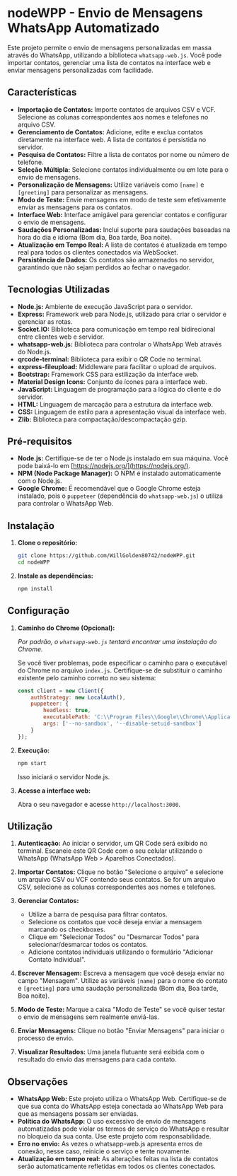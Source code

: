 # nodeWPP - Envio de Mensagens WhatsApp Automatizado

Este projeto permite o envio de mensagens personalizadas em massa através do WhatsApp, utilizando a biblioteca `whatsapp-web.js`. Você pode importar contatos, gerenciar uma lista de contatos na interface web e enviar mensagens personalizadas com facilidade.

## Características

*   **Importação de Contatos:** Importe contatos de arquivos CSV e VCF. Selecione as colunas correspondentes aos nomes e telefones no arquivo CSV.
*   **Gerenciamento de Contatos:** Adicione, edite e exclua contatos diretamente na interface web. A lista de contatos é persistida no servidor.
*   **Pesquisa de Contatos:** Filtre a lista de contatos por nome ou número de telefone.
*   **Seleção Múltipla:** Selecione contatos individualmente ou em lote para o envio de mensagens.
*   **Personalização de Mensagens:** Utilize variáveis como `[name]` e `[greeting]` para personalizar as mensagens.
*   **Modo de Teste:** Envie mensagens em modo de teste sem efetivamente enviar as mensagens para os contatos.
*   **Interface Web:** Interface amigável para gerenciar contatos e configurar o envio de mensagens.
*   **Saudações Personalizadas:** Inclui suporte para saudações baseadas na hora do dia e idioma (Bom dia, Boa tarde, Boa noite).
*   **Atualização em Tempo Real:** A lista de contatos é atualizada em tempo real para todos os clientes conectados via WebSocket.
*   **Persistência de Dados:** Os contatos são armazenados no servidor, garantindo que não sejam perdidos ao fechar o navegador.

## Tecnologias Utilizadas

*   **Node.js:** Ambiente de execução JavaScript para o servidor.
*   **Express:** Framework web para Node.js, utilizado para criar o servidor e gerenciar as rotas.
*   **Socket.IO:** Biblioteca para comunicação em tempo real bidirecional entre clientes web e servidor.
*   **whatsapp-web.js:** Biblioteca para controlar o WhatsApp Web através do Node.js.
*   **qrcode-terminal:** Biblioteca para exibir o QR Code no terminal.
*   **express-fileupload:** Middleware para facilitar o upload de arquivos.
*   **Bootstrap:** Framework CSS para estilização da interface web.
*   **Material Design Icons:** Conjunto de ícones para a interface web.
*   **JavaScript:** Linguagem de programação para a lógica do cliente e do servidor.
*   **HTML:** Linguagem de marcação para a estrutura da interface web.
*   **CSS:** Linguagem de estilo para a apresentação visual da interface web.
*   **Zlib:** Biblioteca para compactação/descompactação gzip.

## Pré-requisitos

*   **Node.js:** Certifique-se de ter o Node.js instalado em sua máquina. Você pode baixá-lo em [https://nodejs.org/](https://nodejs.org/).
*   **NPM (Node Package Manager):** O NPM é instalado automaticamente com o Node.js.
*   **Google Chrome:** É recomendável que o Google Chrome esteja instalado, pois o `puppeteer` (dependência do `whatsapp-web.js`) o utiliza para controlar o WhatsApp Web.

## Instalação

1.  **Clone o repositório:**

    ```bash
    git clone https://github.com/WillGolden80742/nodeWPP.git
    cd nodeWPP
    ```

2.  **Instale as dependências:**

    ```bash
    npm install
    ```

## Configuração

1.  **Caminho do Chrome (Opcional):**

    *Por padrão, o `whatsapp-web.js` tentará encontrar uma instalação do Chrome.*

    Se você tiver problemas, pode especificar o caminho para o executável do Chrome no arquivo `index.js`. Certifique-se de substituir o caminho existente pelo caminho correto no seu sistema:

    ```javascript
    const client = new Client({
        authStrategy: new LocalAuth(),
        puppeteer: {
            headless: true,
            executablePath: 'C:\\Program Files\\Google\\Chrome\\Application\\chrome.exe', // Substitua pelo seu caminho
            args: ['--no-sandbox', '--disable-setuid-sandbox']
        }
    });
    ```

2.  **Execução:**

    ```bash
    npm start
    ```

    Isso iniciará o servidor Node.js.

3.  **Acesse a interface web:**

    Abra o seu navegador e acesse `http://localhost:3000`.

## Utilização

1.  **Autenticação:** Ao iniciar o servidor, um QR Code será exibido no terminal. Escaneie este QR Code com o seu celular utilizando o WhatsApp (WhatsApp Web > Aparelhos Conectados).

2.  **Importar Contatos:** Clique no botão "Selecione o arquivo" e selecione um arquivo CSV ou VCF contendo seus contatos. Se for um arquivo CSV, selecione as colunas correspondentes aos nomes e telefones.

3.  **Gerenciar Contatos:**
    *   Utilize a barra de pesquisa para filtrar contatos.
    *   Selecione os contatos que você deseja enviar a mensagem marcando os checkboxes.
    *   Clique em "Selecionar Todos" ou "Desmarcar Todos" para selecionar/desmarcar todos os contatos.
    *   Adicione contatos individuais utilizando o formulário "Adicionar Contato Individual".

4.  **Escrever Mensagem:** Escreva a mensagem que você deseja enviar no campo "Mensagem". Utilize as variáveis `[name]` para o nome do contato e `[greeting]` para uma saudação personalizada (Bom dia, Boa tarde, Boa noite).

5.  **Modo de Teste:** Marque a caixa "Modo de Teste" se você quiser testar o envio de mensagens sem realmente enviá-las.

6.  **Enviar Mensagens:** Clique no botão "Enviar Mensagens" para iniciar o processo de envio.

7.  **Visualizar Resultados:** Uma janela flutuante será exibida com o resultado do envio das mensagens para cada contato.

## Observações

*   **WhatsApp Web:** Este projeto utiliza o WhatsApp Web. Certifique-se de que sua conta do WhatsApp esteja conectada ao WhatsApp Web para que as mensagens possam ser enviadas.
*   **Política do WhatsApp:** O uso excessivo de envio de mensagens automatizadas pode violar os termos de serviço do WhatsApp e resultar no bloqueio da sua conta. Use este projeto com responsabilidade.
*   **Erro no envio:** As vezes o whatsapp-web.js apresenta erros de conexão, nesse caso, reinicie o serviço e tente novamente.
*   **Atualização em tempo real:** As alterações feitas na lista de contatos serão automaticamente refletidas em todos os clientes conectados.
